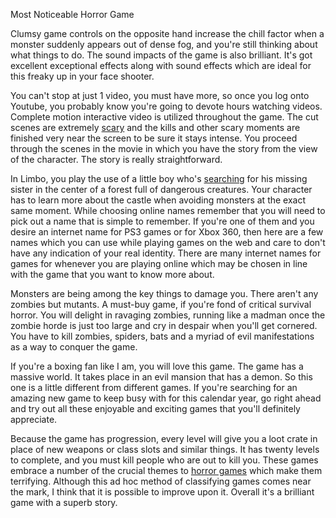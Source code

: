  Most Noticeable Horror Game

Clumsy game controls on the opposite hand increase the chill factor when a monster suddenly appears out of dense fog, and you're still thinking about what things to do. The sound impacts of the game is also brilliant. It's got excellent exceptional effects along with sound effects which are ideal for this freaky up in your face shooter.

You can't stop at just 1 video, you must have more, so once you log onto Youtube, you probably know you're going to devote hours watching videos. Complete motion interactive video is utilized throughout the game. The cut scenes are extremely <a href="http://scarymazegameplay.com/" target=" ">scary</a> and the kills and other scary moments are finished very near the screen to be sure it stays intense. You proceed through the scenes in the movie in which you have the story from the view of the character. The story is really straightforward.

In Limbo, you play the use of a little boy who's <a href="http://www.anobii.com/groups/01829bb4d8e70c280a" target=" ">searching</a> for his missing sister in the center of a forest full of dangerous creatures. Your character has to learn more about the castle when avoiding monsters at the exact same moment. While choosing online names remember that you will need to pick out a name that is simple to remember. If you're one of them and you desire an internet name for PS3 games or for Xbox 360, then here are a few names which you can use while playing games on the web and care to don't have any indication of your real identity. There are many internet names for games for whenever you are playing online which may be chosen in line with the game that you want to know more about.

Monsters are being among the key things to damage you. There aren't any zombies but mutants. A must-buy game, if you're fond of critical survival horror. You will delight in ravaging zombies, running like a madman once the zombie horde is just too large and cry in despair when you'll get cornered. You have to kill zombies, spiders, bats and a myriad of evil manifestations as a way to conquer the game.

If you're a boxing fan like I am, you will love this game. The game has a massive world. It takes place in an evil mansion that has a demon. So this one is a little different from different games. If you're searching for an amazing new game to keep busy with for this calendar year, go right ahead and try out all these enjoyable and exciting games that you'll definitely appreciate.

Because the game has progression, every level will give you a loot crate in place of new weapons or class slots and similar things. It has twenty levels to complete, and you must kill people who are out to kill you. These games embrace a number of the crucial themes to <a href="http://www.ohorrorgames.com/" target=" ">horror games</a> which make them terrifying. Although this ad hoc method of classifying games comes near the mark, I think that it is possible to improve upon it. Overall it's a brilliant game with a superb story. 
